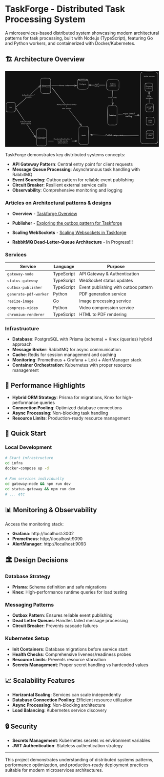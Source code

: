 # TaskForge - Distributed Task Processing System

A microservices-based distributed system showcasing modern architectural patterns for task processing, built with Node.js (TypeScript), featuring Go and Python workers, and containerized with Docker/Kubernetes.

## 🏗️ Architecture Overview

![High Level Architecture](assets/High-level-archictecture.png)

TaskForge demonstrates key distributed systems concepts:

- **API Gateway Pattern**: Central entry point for client requests
- **Message Queue Processing**: Asynchronous task handling with RabbitMQ
- **Event Sourcing**: Outbox pattern for reliable event publishing
- **Circuit Breaker**: Resilient external service calls
- **Observability**: Comprehensive monitoring and logging

### Articles on Architectural patterns & designs

- **Overview** - [Taskforge Overview](https://medium.com/@alecgee73/taskforge-a-distributed-task-processing-system-d67071710651)

- **Publisher** - [Exploring the outbox pattern for Taskforge](https://medium.com/@alecgee73/exploring-the-outbox-pattern-for-taskforge-1dca53196d9e)

- **Scaling WebSockets** - [Scaling Websockets in Taskforge](https://medium.com/@alecgee73/scaling-websockets-in-taskforge-7e852d48b186)

- **RabbitMQ Dead-Letter-Queue Architecture** - In Progress!!!

### Services

| Service               | Language   | Purpose                              |
| --------------------- | ---------- | ------------------------------------ |
| `gateway-node`        | TypeScript | API Gateway & Authentication         |
| `status-gateway`      | TypeScript | WebSocket status updates             |
| `outbox-publisher`    | TypeScript | Event publishing with outbox pattern |
| `generate-pdf-worker` | Python     | PDF generation service               |
| `resize-image`        | Go         | Image processing service             |
| `compress-video`      | Python     | Video compression service            |
| `chromium-renderer`   | TypeScript | HTML to PDF rendering                |

### Infrastructure

- **Database**: PostgreSQL with Prisma (schema) + Knex (queries) hybrid approach
- **Message Broker**: RabbitMQ for async communication
- **Cache**: Redis for session management and caching
- **Monitoring**: Prometheus + Grafana + Loki + AlertManager stack
- **Container Orchestration**: Kubernetes with proper resource management

## 🚀 Performance Highlights

- **Hybrid ORM Strategy**: Prisma for migrations, Knex for high-performance queries
- **Connection Pooling**: Optimized database connections
- **Async Processing**: Non-blocking task handling
- **Resource Limits**: Production-ready resource management

## 🔧 Quick Start

### Local Development

```bash
# Start infrastructure
cd infra
docker-compose up -d

# Run services individually
cd gateway-node && npm run dev
cd status-gateway && npm run dev
# ... etc
```

<!-- ### Production Deployment

```bash
# Deploy to Kubernetes
kubectl apply -k k8s/overlays/prod

# Monitor deployment
kubectl get pods -n taskforge-prod
``` -->

## 📊 Monitoring & Observability

Access the monitoring stack:

- **Grafana**: http://localhost:3002
- **Prometheus**: http://localhost:9090
- **AlertManager**: http://localhost:9093

<!-- ## 🧪 Testing -->

<!-- ```bash
# Load testing
cd load-test
npm install
node load-test.js

# Integration testing
npm run test:integration
``` -->

## 🏛️ Design Decisions

### Database Strategy

- **Prisma**: Schema definition and safe migrations
- **Knex**: High-performance runtime queries for load testing

### Messaging Patterns

- **Outbox Pattern**: Ensures reliable event publishing
- **Dead Letter Queues**: Handles failed message processing
- **Circuit Breaker**: Prevents cascade failures

### Kubernetes Setup

- **Init Containers**: Database migrations before service start
- **Health Checks**: Comprehensive liveness/readiness probes
- **Resource Limits**: Prevents resource starvation
- **Secrets Management**: Proper secret handling vs hardcoded values

## 📈 Scalability Features

- **Horizontal Scaling**: Services can scale independently
- **Database Connection Pooling**: Efficient resource utilization
- **Async Processing**: Non-blocking architecture
- **Load Balancing**: Kubernetes service discovery

## 🔒 Security

- **Secrets Management**: Kubernetes secrets vs environment variables
- **JWT Authentication**: Stateless authentication strategy
<!-- - **Network Policies**: (Ready for implementation) -->

---

This project demonstrates understanding of distributed systems patterns, performance optimization, and production-ready deployment practices suitable for modern microservices architectures.
